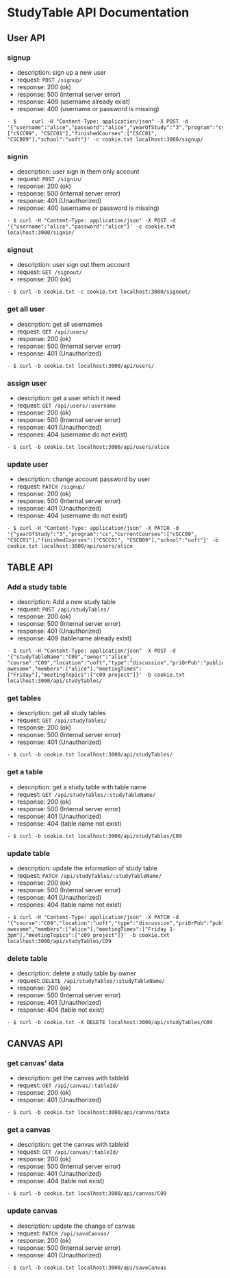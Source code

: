 # StudyTable API Documentation

## User API

### signup
- description: sign up a new user
- request: `POST /signup/`
- response: 200 (ok)
- response: 500 (internal server error)
- response: 409 (username already exist)
- response: 400 (username or password is missing)
```
- $     curl -H "Content-Type: application/json" -X POST -d '{"username":"alice","password":"alice","yearOfStudy":"3","program":"cs","currentCourses":["cSCC09", "CSCC01"],"finishedCourses":["CSCC01", "CSCB09"],"school":"uoft"}' -c cookie.txt localhost:3000/signup/

```

### signin
- description: user sign in them only account
- request: `POST /signin/`
- response: 200 (ok)
- response: 500 (internal server error)
- response: 401 (Unauthorized)
- response: 400 (username or password is missing)
```
- $ curl -H "Content-Type: application/json" -X POST -d '{"username":"alice","password":"alice"}' -c cookie.txt localhost:3000/signin/
```

### signout
- description: user sign out them account
- request: `GET /signout/`
- response: 200 (ok)
```
- $ curl -b cookie.txt -c cookie.txt localhost:3000/signout/
```

### get all user
- description: get all usernames
- request: `GET /api/users/`
- response: 200 (ok)
- response: 500 (Internal server error)
- response: 401 (Unauthorized)
```
- $ curl -b cookie.txt localhost:3000/api/users/
```

### assign user
- description: get a user which it need
- request: `GET /api/users/:username`
- response: 200 (ok)
- response: 500 (Internal server error)
- response: 401 (Unauthorized)
- respones: 404 (username do not exist)
```
- $ curl -b cookie.txt localhost:3000/api/users/alice
```

### update user
- description: change account password by user
- request: `PATCH /signup/`
- response: 200 (ok)
- response: 500 (Internal server error)
- response: 401 (Unauthorized)
- response: 404 (username do not exist)
```
- $ curl -H "Content-Type: application/json" -X PATCH -d '{"yearOfStudy":"3","program":"cs","currentCourses":["cSCC09", "CSCC01"],"finishedCourses":["CSCC01", "CSCB09"],"school":"uoft"}' -b cookie.txt localhost:3000/api/users/alice
```


## TABLE API

### Add a study table
- description: Add a new study table
- request: `POST /api/studyTables/`
- response: 200 (ok)
- response: 500 (Internal server error)
- response: 401 (Unauthorized)
- response: 409 (tablename already exist)
```
- $ curl -H "Content-Type: application/json" -X POST -d '{"studyTableName":"C09","owner":"alice", "course":"C09","location":"uoft","type":"discussion","priOrPub":"public","description":"c09 awesome","members":["alice"],"meetingTimes":["Friday"],"meetingTopics":["c09 project"]}' -b cookie.txt localhost:3000/api/studyTables/
```

### get tables
- description: get all study tables
- request: `GET /api/studyTables/`
- response: 200 (ok)
- response: 500 (Internal server error)
- response: 401 (Unauthorized)
```
- $ curl -b cookie.txt localhost:3000/api/studyTables/
```

### get a table
- description: get a study table with table name
- request: `GET /api/studyTables/:studyTableName/`
- response: 200 (ok)
- response: 500 (Internal server error)
- response: 401 (Unauthorized)
- response: 404 (table name not exist)
```
- $ curl -b cookie.txt localhost:3000/api/studyTables/C09
```

### update table
- description: update the information of study table
- request: `PATCH /api/studyTables/:studyTableName/`
- response: 200 (ok)
- response: 500 (Internal server error)
- response: 401 (Unauthorized)
- respones: 404 (table name not exist)
```
- $ curl -H "Content-Type: application/json" -X PATCH -d '{"course":"C09","location":"uoft","type":"discussion","priOrPub":"public","description":"c09 awesome","members":["alice"],"meetingTimes":["Friday 1-3pm"],"meetingTopics":["c09 project"]}' -b cookie.txt localhost:3000/api/studyTables/C09
```

### delete table
- description: delete a study table by owner
- request: `DELETE /api/studyTables/:studyTableName/`
- response: 200 (ok)
- response: 500 (Internal server error)
- response: 401 (Unauthorized)
- response: 404 (table not exist)
```
- $ curl -b cookie.txt -X DELETE localhost:3000/api/studyTables/C09
```

## CANVAS API

### get canvas' data
- description: get the canvas with tableId
- request: `GET /api/canvas/:tableId/`
- response: 200 (ok)
- response: 401 (Unauthorized)
```
- $ curl -b cookie.txt localhost:3000/api/canvas/data
```

### get a canvas
- description: get the canvas with tableId
- request: `GET /api/canvas/:tableId/`
- response: 200 (ok)
- response: 500 (Internal server error)
- response: 401 (Unauthorized)
- response: 404 (table not exist)
```
- $ curl -b cookie.txt localhost:3000/api/canvas/C09
```

### update canvas
- description: update the change of canvas
- request: `PATCH /api/saveCanvas/`
- response: 200 (ok)
- response: 500 (Internal server error)
- response: 401 (Unauthorized)
```
- $ curl -b cookie.txt localhost:3000/api/saveCanvas
```